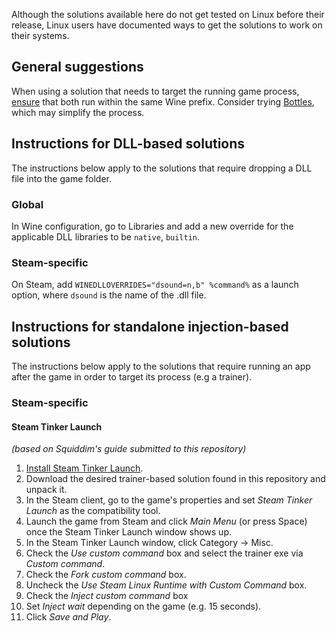 Although the solutions available here do not get tested on Linux before their release, Linux users have documented ways to get the solutions to work on their systems.

## General suggestions
When using a solution that needs to target the running game process, [ensure](https://github.com/RoseTheFlower/UltrawideIndex/issues/25#issuecomment-1650838775) that both run within the same Wine prefix. Consider trying [Bottles](https://usebottles.com/), which may simplify the process.

## Instructions for DLL-based solutions
The instructions below apply to the solutions that require dropping a DLL file into the game folder.
### Global
In Wine configuration, go to Libraries and add a new override for the applicable DLL libraries to be `native`, `builtin`.
### Steam-specific
On Steam, add `WINEDLLOVERRIDES="dsound=n,b" %command%` as a launch option, where `dsound` is the name of the .dll file.

## Instructions for standalone injection-based solutions
The instructions below apply to the solutions that require running an app after the game in order to target its process (e.g a trainer).
### Steam-specific
#### Steam Tinker Launch
*(based on Squiddim's guide submitted to this repository)*
1. [Install Steam Tinker Launch](https://github.com/sonic2kk/steamtinkerlaunch/wiki/Installation).
1. Download the desired trainer-based solution found in this repository and unpack it.
1. In the Steam client, go to the game's properties and set *Steam Tinker Launch* as the compatibility tool.
1. Launch the game from Steam and click *Main Menu* (or press Space) once the Steam Tinker Launch window shows up.
1. In the Steam Tinker Launch window, click Category -> Misc.
1. Check the *Use custom command* box and select the trainer exe via *Custom command*.
1. Check the *Fork custom command* box.
1. Uncheck the *Use Steam Linux Runtime with Custom Command* box.
1. Check the *Inject custom command* box
1. Set *Inject wait* depending on the game (e.g. 15 seconds).
1. Click *Save and Play*.
